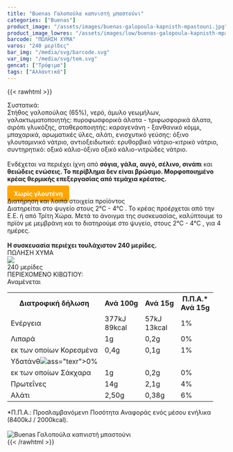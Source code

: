 ```yaml
---
title: "Buenas Γαλοπούλα καπνιστή μπαστούνι"
categories: ["Buenas"]
product_image: "/assets/images/buenas-galopoula-kapnisth-mpastouni.jpg"
product_image_lowres: "/assets/images/low/buenas-galopoula-kapnisth-mpastouni.jpg"
barcode: "ΠΩΛΗΣΗ ΧΥΜΑ"
varos: "240 μερίδες"
bar_img: "/media/svg/barcode.svg"
var_img: "/media/svg/tem.svg"
gencat: ["Τρόφιμα"]
tags: ["Αλλαντικά"]
---
```

{{< rawhtml >}}

<div class="sload126"><div class="product"><div id="sistatika">Συστατικά:</div><div class="alltext">Στήθος γαλοπούλας (65%), νερό, άμυλο γεωμήλων, γαλακτωματοποιητής: πυροφωσφορικά άλατα - τριφωσφορικά άλατα, σιρόπι γλυκόζης, σταθεροποιητής: καραγενάνη - ξανθανικό κόμμι, μπαχαρικά, αρωματικές ύλες, αλάτι, ενισχυτικό γεύσης: όξινο γλουταμινικό νάτριο, αντιοξειδωτικό: ερυθορβικό νάτριο-κιτρικό νάτριο, συντηρητικό: οξικό κάλιο-όξινο οξικό κάλιο-νιτρώδες νάτριο.<br><br>Ενδέχεται να περιέχει ίχνη από <b>σόγια, γάλα, αυγό, σέλινο, σινάπι</b> και <b>θειώδεις ενώσεις. Το περίβλημα δεν είναι βρώσιμο. Μορφοποιημένο κρέας θερμικής επεξεργασίας από τεμάχια κρέατος.</b><br><br><b style="background:orange;margin:0px;padding:10px 15px;border-radius:4px;color:#fff">Χωρίς γλουτένη</b></div><div id="loipa">Διατήρηση και λοιπά στοιχεία προϊόντος</div><div class="alltext">Διατηρείται στο ψυγείο στους 2°C - 4°C . Το κρέας προέρχεται από την Ε.Ε. ή από Τρίτη Χώρα. Μετά το άνοιγμα της συσκευασίας, καλύπτουμε το πρϊόν με μεμβράνη και το διατηρούμε στο ψυγείο, στους 2°C - 4°C , για 4 ημέρες.<br><br><b>Η συσκευασία περιέχει τουλάχιστον 240 μερίδες.</b></div><div id="barcode"><div id="barimage1"></div><span id="bartext">ΠΩΛΗΣΗ ΧΥΜΑ</span></div><div id="varos"><div id="varosimage" style="margin:0"><img src="/media/svg/tem.svg"></div><span id="varostext">240 μερίδες</span></div><div id="kivotio">ΠΕΡΙΕΧΟΜΕΝΟ ΚΙΒΩΤΙΟΥ:<br>Αναμένεται</div><table id="diatable"><tbody><tr><th>Διατροφική δήλωση</th><th>Ανά 100g</th><th>Ανά 15g</th><th>Π.Π.Α.*<br>Ανά 15g</th></tr><tr><td class="texr2">Ενέργεια</td><td class="texr">377kJ<br>89kcal</td><td class="texr">57kJ<br>13kcal</td><td class="texr">1%</td></tr><tr><td class="texr2">Λιπαρά</td><td class="texr">1g</td><td class="texr">0,2g</td><td class="texr">0%</td></tr><tr><td class="gray">εκ των οποίων Κορεσµένα</td><td class="gray2">0,4g</td><td class="gray2">0,1g</td><td class="gray2">1%</td></tr><tr><td class="texr2">Yδατάνθ<img src="/media/icons/tem.png">ass="texr">0%</td></tr><tr><td class="gray">εκ των οποίων Σάκχαρα</td><td class="gray2">1g</td><td class="gray2">0,2g</td><td class="gray2">0%</td></tr><tr><td class="texr2">Πρωτεΐνες</td><td class="texr">14g</td><td class="texr">2,1g</td><td class="texr">4%</td></tr><tr><td class="texr2">Αλάτι</td><td class="texr">2,50g</td><td class="texr">0,38g</td><td class="texr">6%</td></tr></tbody></table><div class="alltext">*Π.Π.Α.: Προσλαμβανόμενn Ποσότητα Αναφοράς ενός μέσου ενήλικα (8400kJ / 2000kcal).</div><br><div class="pimg"><img alt="Buenas Γαλοπούλα καπνιστή μπαστούνι" title="Buenas Γαλοπούλα καπνιστή μπαστούνι" src="/assets/images/buenas-galopoula-kapnisth-mpastouni.jpg"></div></div></div>
{{< /rawhtml >}}


